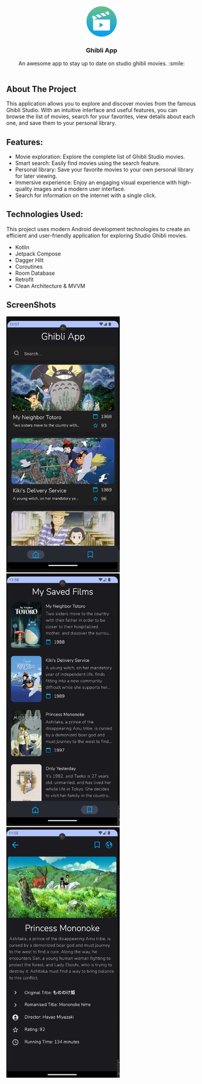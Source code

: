 <!-- PROJECT LOGO -->
<a name="readme-top"></a>
<br />
<div align="center">
<a href="https://github.com/othneildrew/Best-README-Template">
    <img src="app/src/main/java/githubimages/logo.png" alt="Logo" width="80" height="80">
  </a>
  <h3 align="center">Ghibli App</h3>

  <p align="center">
    An awesome app to stay up to date on studio ghibli movies. :smile:
    <br />
    <br />
  </p>
</div>


## About The Project

This application allows you to explore and discover movies from the famous Ghibli Studio. With an intuitive interface and useful features, you can browse the list of movies, search for your favorites, view details about each one, and save them to your personal library.

## Features:

* Movie exploration: Explore the complete list of Ghibli Studio movies.
* Smart search: Easily find movies using the search feature.
* Personal library: Save your favorite movies to your own personal library for later viewing.
* Immersive experience: Enjoy an engaging visual experience with high-quality images and a modern user interface.
* Search for information on the internet with a single click.

## Technologies Used:

This project uses modern Android development technologies to create an efficient and user-friendly application for exploring Studio Ghibli movies.

* Kotlin
* Jetpack Compose
* Dagger Hilt
* Coroutines
* Room Database
* Retrofit
* Clean Architecture & MVVM


## ScreenShots

<img src="app/src/main/java/githubimages/Home_Image.png" alt="Home Screen" width="300"/> <img src="app/src/main/java/githubimages/Library_Image.png" alt="Library Screen" width="300"/> <img src="app/src/main/java/githubimages/Detail_Image.png" alt="Detail Screen" width="300"/>
